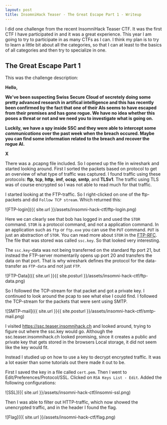 ```yaml
---
layout: post
title: InsomniHack Teaser - The Great Escape Part 1 - Writeup
---
```


I did one challenge from the recent InsomniHack Teaser CTF. It was the first CTF I have participated in and it was a great experience. This year I am going to try to participate in as many CTFs as I can. I think my plan is to try to learn a little bit about all the categories, so that I can at least to the basics of all categories and then try to specialize in one. 

## The Great Escape Part 1

This was the challenge description:

**Hello,**

**We've been suspecting Swiss Secure Cloud of secretely doing some pretty advanced research in artifical intelligence and this has recently been confirmed by the fact that one of their AIs seems to have escaped from their premises and has gone rogue. We have no idea whether this poses a threat or not and we need you to investigate what is going on.**

**Luckily, we have a spy inside SSC and they were able to intercept some *communications* over the past week when the breach occured. Maybe you can find some information related to the breach and recover the rogue AI.**

**X**

There was a .pcapng file included. So I opened up the file in wireshark and started looking around. First I sorted the packets based on protocol to get an overview of what type of traffic was captured. I found traffic using these protocols: **ftp**, **tcp**, **http**, **imf**, **ocsp**, **smtp**, and **TLSv1**. The traffic using TLS was of course encrypted so I was not able to read much for that traffic.

I started looking at the FTP-traffic. So I right-clicked on one of the ftp-packets and did `Follow TCP stream`. Which returned this:

![FTP-login]({{ site.url }}/assets/insomni-hack-ctf/ftp-login.png)

Here we can clearly see that bob has logged in and used the `STOR` command. `STOR` is a protocol command, and not a application command. In an application such as `ftp` or `ftp.exe` you can use the `PUT` command. `PUT` is just an abstraction of `STOR`. You can read more about `STOR` in the [FTP-RFC](https://tools.ietf.org/html/rfc959). The file that was stored was called `ssc.key`. So that looked very interesting. 

The `ssc.key`-data was not being transferred on the standard ftp port 21, but instead the FTP-server momentarily opens up port 20 and transfers the data on that port. That is why wireshark defines the protocol for the data-transfer as `FTP-data` and not just `FTP`. 

![FTP-Data]({{ site.url }}{{ site.posturl }}/assets/insomni-hack-ctf/ftp-data.png)

So I followed the TCP-stream for that packet and got a private key. I continued to look around the pcap to see what else I could find. I followed the TCP-stream for the packets that were sent using SMTP. 

![SMTP-mail]({{ site.url }}{{ site.posturl }}/assets/insomni-hack-ctf/smtp-mail.png)
 
I visited https://ssc.teaser.insomnihack.ch and looked around, trying to figure out where the ssc.key would go. Although the ssc.teaser.insomnihack.ch looked promising, since it creates a public and private key that gets stored in the browsers Local storage, it did not seem like the key would fit.

Instead I studied up on how to use a key to decrypt encrypted traffic. It was a lot easier than some tutorials out there made it out to be.


First I saved the key in a file called `cert.pem`. Then I went to Edit/Preferences/Protocol/SSL. Clicked on `RSA Keys List - Edit`. Added the following configurations:

![SSL]({{ site.url }}/assets/insomni-hack-ctf/insomni-ssl.png)

Then I was able to filter out HTTP-traffic, which now showed the unencrypted traffic, and in the header I found the flag.


![Flag]({{ site.url }}/assets/insomni-hack-ctf/flag.png)


